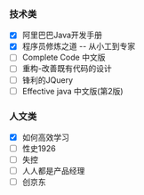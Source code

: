 ### 技术类

- [x] 阿里巴巴Java开发手册
- [x] 程序员修炼之道 -- 从小工到专家
- [ ] Complete Code 中文版
- [ ] 重构-改善既有代码的设计
- [ ] 锋利的JQuery
- [ ] Effective java 中文版(第2版)

### 人文类

- [x] 如何高效学习
- [ ] 性史1926
- [ ] 失控
- [ ] 人人都是产品经理
- [ ] 创京东

